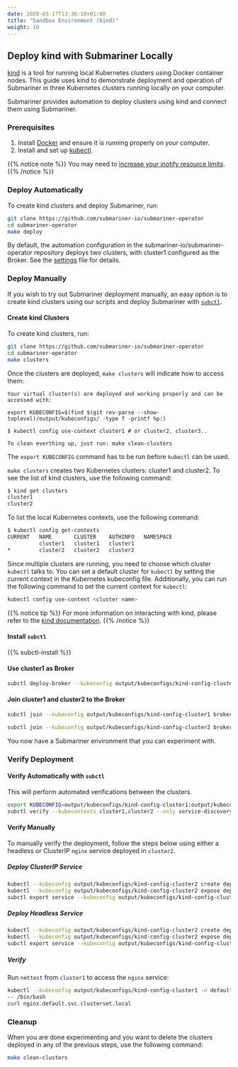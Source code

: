 ```yaml
---
date: 2020-03-17T13:36:18+01:00
title: "Sandbox Environment (kind)"
weight: 10
---
```


## Deploy kind with Submariner Locally

[kind](https://github.com/kubernetes-sigs/kind) is a tool for running local Kubernetes clusters using Docker container nodes. This guide
uses kind to demonstrate deployment and operation of Submariner in three Kubernetes clusters running locally on your computer.

Submariner provides automation to deploy clusters using kind and connect them using Submariner.

### Prerequisites

1. Install [Docker](https://docs.docker.com/get-docker/) and ensure it is running properly on your computer.
2. Install and set up [kubectl](https://kubernetes.io/docs/tasks/tools/install-kubectl/).

{{% notice note %}}
You may need to [increase your inotify resource limits](https://kind.sigs.k8s.io/docs/user/known-issues/#pod-errors-due-to-too-many-open-files).
{{% /notice %}}

### Deploy Automatically

To create kind clusters and deploy Submariner, run:

```bash
git clone https://github.com/submariner-io/submariner-operator
cd submariner-operator
make deploy
```

By default, the automation configuration in the submariner-io/submariner-operator repository deploys two clusters, with cluster1 configured as
the Broker. See the [settings](https://github.com/submariner-io/submariner-operator/blob/devel/.shipyard.e2e.yml) file for details.

### Deploy Manually

If you wish to try out Submariner deployment manually, an easy option is to create kind clusters using our scripts and deploy Submariner
with [`subctl`](../../../operations/deployment/subctl).

#### Create kind Clusters

To create kind clusters, run:

```bash
git clone https://github.com/submariner-io/submariner-operator
cd submariner-operator
make clusters
```

Once the clusters are deployed, `make clusters` will indicate how to access them:

```text
Your virtual cluster(s) are deployed and working properly and can be accessed with:

export KUBECONFIG=$(find $(git rev-parse --show-toplevel)/output/kubeconfigs/ -type f -printf %p:)

$ kubectl config use-context cluster1 # or cluster2, cluster3..

To clean everthing up, just run: make clean-clusters
```

The `export KUBECONFIG` command has to be run before `kubectl` can be used.

`make clusters` creates two Kubernetes clusters: cluster1 and cluster2. To see the list of kind clusters, use the following command:

```bash
$ kind get clusters
cluster1
cluster2
```
<!-- markdownlint-disable no-trailing-spaces -->
To list the local Kubernetes contexts, use the following command:

```bash
$ kubectl config get-contexts
CURRENT   NAME       CLUSTER    AUTHINFO   NAMESPACE
          cluster1   cluster1   cluster1      
*         cluster2   cluster2   cluster2
```
<!-- markdownlint-enable no-trailing-spaces -->

Since multiple clusters are running, you need to choose which cluster `kubectl` talks to. You can set a default cluster for `kubectl` by
setting the current context in the Kubernetes kubeconfig file. Additionally, you can run the following command to set the current context
for `kubectl`:

```bash
kubectl config use-context <cluster name>
```

{{% notice tip %}}
For more information on interacting with kind, please refer to the [kind documentation](https://kind.sigs.k8s.io/docs/user/quick-start/).
{{% /notice %}}

#### Install `subctl`

{{% subctl-install %}}

#### Use cluster1 as Broker

```bash
subctl deploy-broker --kubeconfig output/kubeconfigs/kind-config-cluster1
```

#### Join cluster1 and cluster2 to the Broker

```bash
subctl join --kubeconfig output/kubeconfigs/kind-config-cluster1 broker-info.subm --clusterid cluster1 --natt=false
```

```bash
subctl join --kubeconfig output/kubeconfigs/kind-config-cluster2 broker-info.subm --clusterid cluster2 --natt=false
```

You now have a Submariner environment that you can experiment with.

### Verify Deployment

#### Verify Automatically with `subctl`

This will perform automated verifications between the clusters.

<!-- markdownlint-disable line-length -->
```bash
export KUBECONFIG=output/kubeconfigs/kind-config-cluster1:output/kubeconfigs/kind-config-cluster2
subctl verify --kubecontexts cluster1,cluster2 --only service-discovery,connectivity --verbose
```
<!-- markdownlint-enable line-length -->

#### Verify Manually

To manually verify the deployment, follow the steps below using either a headless or ClusterIP `nginx` service deployed in `cluster2`.

##### Deploy ClusterIP Service

```bash
kubectl --kubeconfig output/kubeconfigs/kind-config-cluster2 create deployment nginx --image=nginx
kubectl --kubeconfig output/kubeconfigs/kind-config-cluster2 expose deployment nginx --port=80
subctl export service --kubeconfig output/kubeconfigs/kind-config-cluster2 --namespace default nginx
```

##### Deploy Headless Service

```bash
kubectl --kubeconfig output/kubeconfigs/kind-config-cluster2 create deployment nginx --image=nginx
kubectl --kubeconfig output/kubeconfigs/kind-config-cluster2 expose deployment nginx --port=80 --cluster-ip=None
subctl export service --kubeconfig output/kubeconfigs/kind-config-cluster2 --namespace default nginx
```

##### Verify

Run `nettest` from `cluster1` to access the `nginx` service:

```bash
kubectl --kubeconfig output/kubeconfigs/kind-config-cluster1 -n default run tmp-shell --rm -i --tty --image quay.io/submariner/nettest \
-- /bin/bash
curl nginx.default.svc.clusterset.local
```

### Cleanup

When you are done experimenting and you want to delete the clusters deployed in any of the previous steps, use the following command:

```bash
make clean-clusters
```
